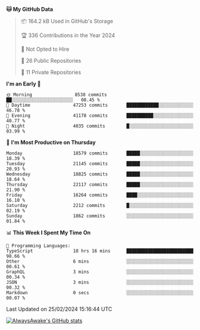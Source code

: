 <!--START_SECTION:waka-->
**🐱 My GitHub Data** 

> 📦 164.2 kB Used in GitHub's Storage 
 > 
> 🏆 336 Contributions in the Year 2024
 > 
> 🚫 Not Opted to Hire
 > 
> 📜 26 Public Repositories 
 > 
> 🔑 11 Private Repositories 
 > 
**I'm an Early 🐤** 

```text
🌞 Morning                8538 commits        ██░░░░░░░░░░░░░░░░░░░░░░░   08.45 % 
🌆 Daytime                47253 commits       ████████████░░░░░░░░░░░░░   46.78 % 
🌃 Evening                41178 commits       ██████████░░░░░░░░░░░░░░░   40.77 % 
🌙 Night                  4035 commits        █░░░░░░░░░░░░░░░░░░░░░░░░   03.99 % 
```
📅 **I'm Most Productive on Thursday** 

```text
Monday                   18579 commits       █████░░░░░░░░░░░░░░░░░░░░   18.39 % 
Tuesday                  21145 commits       █████░░░░░░░░░░░░░░░░░░░░   20.93 % 
Wednesday                18825 commits       █████░░░░░░░░░░░░░░░░░░░░   18.64 % 
Thursday                 22117 commits       █████░░░░░░░░░░░░░░░░░░░░   21.90 % 
Friday                   16264 commits       ████░░░░░░░░░░░░░░░░░░░░░   16.10 % 
Saturday                 2212 commits        █░░░░░░░░░░░░░░░░░░░░░░░░   02.19 % 
Sunday                   1862 commits        ░░░░░░░░░░░░░░░░░░░░░░░░░   01.84 % 
```


📊 **This Week I Spent My Time On** 

```text
💬 Programming Languages: 
TypeScript               18 hrs 16 mins      █████████████████████████   98.66 % 
Other                    6 mins              ░░░░░░░░░░░░░░░░░░░░░░░░░   00.61 % 
GraphQL                  3 mins              ░░░░░░░░░░░░░░░░░░░░░░░░░   00.34 % 
JSON                     3 mins              ░░░░░░░░░░░░░░░░░░░░░░░░░   00.32 % 
Markdown                 0 secs              ░░░░░░░░░░░░░░░░░░░░░░░░░   00.07 % 
```


 Last Updated on 25/02/2024 15:16:44 UTC
<!--END_SECTION:waka-->

[![AlwaysAwake's GitHub stats](https://github-readme-stats.vercel.app/api?username=AlwaysAwake&show_icons=true&theme=github_dark&count_private=true)](https://github.com/AlwaysAwake/AlwaysAwake)
